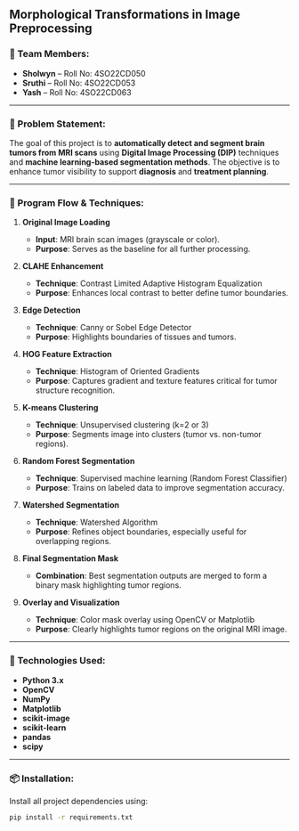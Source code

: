 ## Morphological Transformations in Image Preprocessing

### 👥 Team Members:

* **Sholwyn** – Roll No: 4SO22CD050
* **Sruthi** – Roll No: 4SO22CD053
* **Yash** – Roll No: 4SO22CD063

---

### 📌 Problem Statement:

The goal of this project is to **automatically detect and segment brain tumors from MRI scans** using **Digital Image Processing (DIP)** techniques and **machine learning-based segmentation methods**. The objective is to enhance tumor visibility to support **diagnosis** and **treatment planning**.

---

### 🔁 Program Flow & Techniques:

1. **Original Image Loading**

   * **Input**: MRI brain scan images (grayscale or color).
   * **Purpose**: Serves as the baseline for all further processing.

2. **CLAHE Enhancement**

   * **Technique**: Contrast Limited Adaptive Histogram Equalization
   * **Purpose**: Enhances local contrast to better define tumor boundaries.

3. **Edge Detection**

   * **Technique**: Canny or Sobel Edge Detector
   * **Purpose**: Highlights boundaries of tissues and tumors.

4. **HOG Feature Extraction**

   * **Technique**: Histogram of Oriented Gradients
   * **Purpose**: Captures gradient and texture features critical for tumor structure recognition.

5. **K-means Clustering**

   * **Technique**: Unsupervised clustering (k=2 or 3)
   * **Purpose**: Segments image into clusters (tumor vs. non-tumor regions).

6. **Random Forest Segmentation**

   * **Technique**: Supervised machine learning (Random Forest Classifier)
   * **Purpose**: Trains on labeled data to improve segmentation accuracy.

7. **Watershed Segmentation**

   * **Technique**: Watershed Algorithm
   * **Purpose**: Refines object boundaries, especially useful for overlapping regions.

8. **Final Segmentation Mask**

   * **Combination**: Best segmentation outputs are merged to form a binary mask highlighting tumor regions.

9. **Overlay and Visualization**

   * **Technique**: Color mask overlay using OpenCV or Matplotlib
   * **Purpose**: Clearly highlights tumor regions on the original MRI image.

---

### 🧰 Technologies Used:

* **Python 3.x**
* **OpenCV**
* **NumPy**
* **Matplotlib**
* **scikit-image**
* **scikit-learn**
* **pandas**
* **scipy**

---

### 📦 Installation:

Install all project dependencies using:

```bash
pip install -r requirements.txt
```
